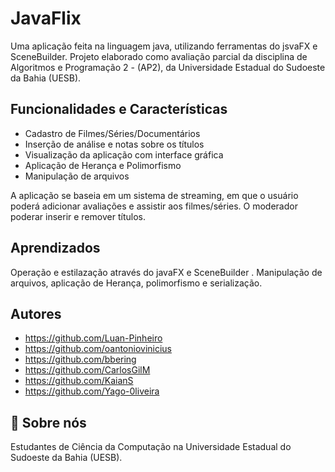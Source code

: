 # JavaFlix

Uma aplicação feita na linguagem java, utilizando ferramentas do jsvaFX e SceneBuilder. Projeto elaborado como avaliação parcial da disciplina de Algoritmos e Programação 2 - (AP2), da Universidade Estadual do Sudoeste da Bahia (UESB). 


## Funcionalidades e Características

- Cadastro de Filmes/Séries/Documentários
- Inserção de análise e notas sobre os títulos
- Visualização da aplicação com interface gráfica
- Aplicação de Herança e Polimorfismo
- Manipulação de arquivos

A aplicação se baseia em um sistema de streaming, em que o usuário poderá adicionar avaliações e assistir aos filmes/séries. O moderador poderar inserir e remover títulos.

## Aprendizados

Operação e estilazação através do javaFX e SceneBuilder . Manipulação de arquivos, aplicação de Herança, polimorfismo e serialização.

## Autores

- https://github.com/Luan-Pinheiro
- https://github.com/oantoniovinicius
- https://github.com/bbering
- https://github.com/CarlosGilM
- https://github.com/KaianS
- https://github.com/Yago-0liveira
## 🚀 Sobre nós

Estudantes de Ciência da Computação na Universidade Estadual do Sudoeste da Bahia (UESB).
